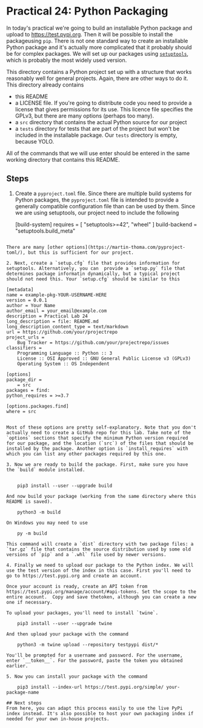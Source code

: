 
# Practical  24: Python Packaging 

In today's practical we're going to build an installable Python package and 
upload to https://test.pypi.org. Then it will be possible to install the packageusing `pip`. There is not one standard way to create an installable Python package and it's actually more complicated that it probably should be for complex packages. We will set up our packages using [`setuptools`](https://setuptools.readthedocs.io/en/latest/index.html), which is probably the most widely used version.

This directory contains a Python project set up with a structure that works reasonably well for general projects. Again, there are other ways to do it. This directory already contains

  - this README
  - a LICENSE file. If you're going to distribute code you need to provide a license that gives permissions for its use. This licence file specifies the GPLv3, but there are many options (perhaps too many).
  - a `src` directory that contains the actual Python source for our project
  - a `tests` directory for tests that are part of the project but won't be included in the installable package. Our `tests` directory is empty, because YOLO.

All of the commands that we will use enter should be entered in the same working directory that contains this README.

## Steps

1. Create a `pyproject.toml` file. Since there are multiple build systems for Python packages, the `pyproject.toml` file is intended to provide a generally compatible configuration file than can be used by them. Since we are using setuptools, our project need to include the following

    [build-system]
    requires = [
    "setuptools>=42",
    "wheel"
    ]
    build-backend = "setuptools.build_meta"
```

There are many [other options](https://martin-thoma.com/pyproject-toml/), but this is sufficient for our project.

2. Next, create a `setup.cfg` file that provides information for setuptools. Alternatively, you can  provide a `setup.py` file that determines package informatin dynamically, but a typical project should not need this. Your `setup.cfg` should be similar to this

```
    [metadata]
    name = example-pkg-YOUR-USERNAME-HERE
    version = 0.0.1
    author = Your Name
    author_email = your_email@example.com
    description = Practical Lab 24 
    long_description = file: README.md
    long_description_content_type = text/markdown
    url = https://github.com/your/projectrepo
    project_urls =
        Bug Tracker = https://github.com/your/projectrepo/issues
    classifiers =
        Programming Language :: Python :: 3
        License :: OSI Approved :: GNU General Public License v3 (GPLv3)
        Operating System :: OS Independent

    [options]
    package_dir =
        = src
    packages = find:
    python_requires = >=3.7

    [options.packages.find]
    where = src
```

Most of these options are pretty self-explanatory. Note that you don't actually need to create a GitHub repo for this lab. Take note of the `options` sections that specify the minimum Python version required for our package, and the location (`src`) of the files that should be installed by the package. Another option is `install_requires` with which you can list any other packages required by this one.

3. Now we are ready to build the package. First, make sure you have the `build` module installed.


    pip3 install --user --upgrade build

And now build your package (working from the same directory where this README is saved).

    python3 -m build

On Windows you may need to use 

    py -m build

This command will create a `dist` directory with two package files: a `tar.gz` file that contains the source distribution used by some old versions of `pip` and a `.whl` file used by newer versions.

4. Finally we need to upload our package to the Python index. We will use the test version of the index in this case. First you'll need to go to https://test.pypi.org and create an account.

Once your account is ready, create an API token from https://test.pypi.org/manage/account/#api-tokens. Set the scope to the entire account.  Copy and save thetoken, although you can create a new one if necessary.

To upload your packages, you'll need to install `twine`.

    pip3 install --user --upgrade twine

And then upload your package with the command

    python3 -m twine upload --repository testpypi dist/*

You'll be prompted for a username and password. For the username, enter `__token__`. For the password, paste the token you obtained earlier.

5. Now you can install your package with the command

    pip3 install --index-url https://test.pypi.org/simple/ your-package-name

## Next steps
From here, you can adapt this process easily to use the live PyPi index instead. It's also possible to host your own packaging index if needed for your own in-house projects.

